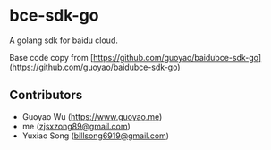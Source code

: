 # bce-sdk-go

A golang sdk for baidu cloud.

Base code copy from [https://github.com/guoyao/baidubce-sdk-go](https://github.com/guoyao/baidubce-sdk-go)


## Contributors

- Guoyao Wu (https://www.guoyao.me)
- me (zjsxzong89@gmail.com)
- Yuxiao Song (billsong6919@gmail.com)
